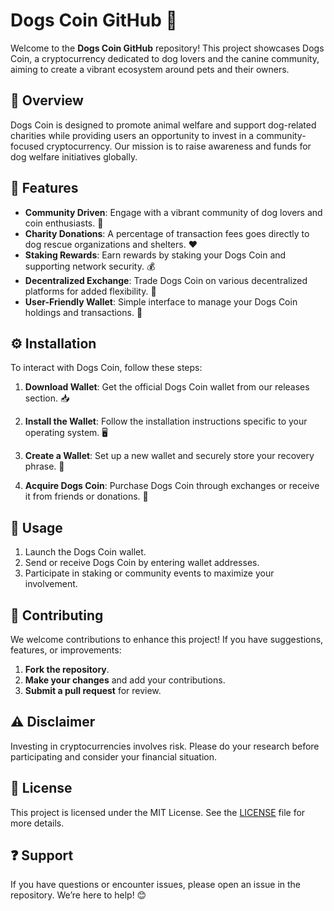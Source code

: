 # Dogs Coin GitHub 🌟

Welcome to the **Dogs Coin GitHub** repository! This project showcases Dogs Coin, a cryptocurrency dedicated to dog lovers and the canine community, aiming to create a vibrant ecosystem around pets and their owners.

## 📌 Overview  
Dogs Coin is designed to promote animal welfare and support dog-related charities while providing users an opportunity to invest in a community-focused cryptocurrency. Our mission is to raise awareness and funds for dog welfare initiatives globally.

## 🌟 Features  
- **Community Driven**: Engage with a vibrant community of dog lovers and coin enthusiasts. 🐾  
- **Charity Donations**: A percentage of transaction fees goes directly to dog rescue organizations and shelters. ❤️  
- **Staking Rewards**: Earn rewards by staking your Dogs Coin and supporting network security. 💰  
- **Decentralized Exchange**: Trade Dogs Coin on various decentralized platforms for added flexibility. 🔄  
- **User-Friendly Wallet**: Simple interface to manage your Dogs Coin holdings and transactions. 📱  

## ⚙️ Installation  
To interact with Dogs Coin, follow these steps:

1. **Download Wallet**: Get the official Dogs Coin wallet from our releases section. 📥  
   
2. **Install the Wallet**: Follow the installation instructions specific to your operating system. 🖥️

3. **Create a Wallet**: Set up a new wallet and securely store your recovery phrase. 🔑

4. **Acquire Dogs Coin**: Purchase Dogs Coin through exchanges or receive it from friends or donations. 💸

## 📖 Usage  
1. Launch the Dogs Coin wallet.
2. Send or receive Dogs Coin by entering wallet addresses.
3. Participate in staking or community events to maximize your involvement.

## 🤝 Contributing  
We welcome contributions to enhance this project! If you have suggestions, features, or improvements:

1. **Fork the repository**.
2. **Make your changes** and add your contributions.
3. **Submit a pull request** for review.

## ⚠️ Disclaimer  
Investing in cryptocurrencies involves risk. Please do your research before participating and consider your financial situation.

## 📜 License  
This project is licensed under the MIT License. See the [LICENSE](LICENSE) file for more details.

## ❓ Support  
If you have questions or encounter issues, please open an issue in the repository. We’re here to help! 😊
